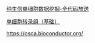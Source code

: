 [纯生信单细胞数据挖掘-全代码放送](https://mp.weixin.qq.com/s/TmWfw1FBwx8LV1PI7_mDPg)


[单细胞转录组（基础）](http://jm.grazy.cn/index/mulitcourse/detail.html?cid=53)



https://osca.bioconductor.org/
